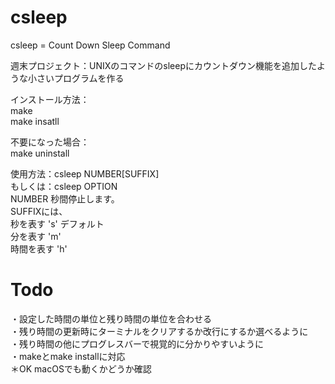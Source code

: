 # csleep
csleep = Count Down Sleep Command  

週末プロジェクト：UNIXのコマンドのsleepにカウントダウン機能を追加したような小さいプログラムを作る  
  

インストール方法：  
make  
make insatll  
  
不要になった場合：  
make uninstall  
  
  
使用方法：csleep NUMBER[SUFFIX]  
もしくは：csleep OPTION  
NUMBER 秒間停止します。  
SUFFIXには、  
秒を表す 's' デフォルト  
分を表す 'm'  
時間を表す 'h'  
  
# Todo
・設定した時間の単位と残り時間の単位を合わせる  
・残り時間の更新時にターミナルをクリアするか改行にするか選べるように  
・残り時間の他にプログレスバーで視覚的に分かりやすいように  
・makeとmake installに対応  
＊OK macOSでも動くかどうか確認  


